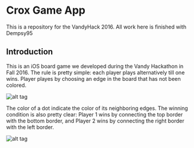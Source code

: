 # Crox Game App
This is a repository for the VandyHack 2016.
All work here is finished with Dempsy95

## Introduction
This is an iOS board game we developed during the Vandy Hackathon in Fall 2016. The rule is pretty simple: each player plays alternatively till one wins. Player playes by choosing an edge in the board that has not been colored. 

![alt tag](https://github.com/kenyangzq/Hackathon2016/tree/master/Chess/Chess/Assets.xcassets/tutorial1.imageset/tutorial1.png)

The color of a dot indicate the color of its neighboring edges. The winning condition is also pretty clear: Player 1 wins by connecting the top border with the bottom border, and Player 2 wins by connecting the right border with the left border.

![alt tag](https://github.com/kenyangzq/Hackathon2016/tree/master/Chess/Chess/Assets.xcassets/tutorial2.imageset/tutorial2.png)


